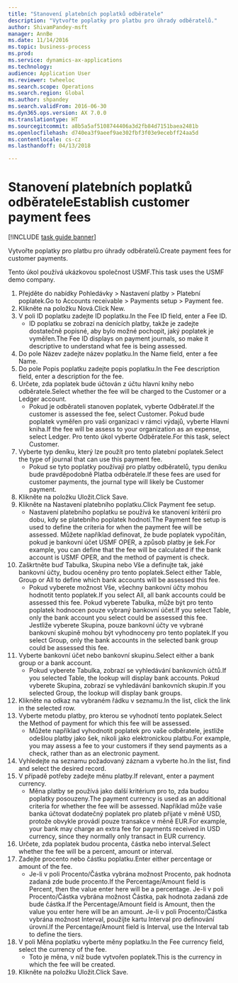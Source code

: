```yaml
--- 
title: "Stanovení platebních poplatků odběratele"
description: "Vytvořte poplatky pro platbu pro úhrady odběratelů."
author: ShivamPandey-msft
manager: AnnBe
ms.date: 11/14/2016
ms.topic: business-process
ms.prod: 
ms.service: dynamics-ax-applications
ms.technology: 
audience: Application User
ms.reviewer: twheeloc
ms.search.scope: Operations
ms.search.region: Global
ms.author: shpandey
ms.search.validFrom: 2016-06-30
ms.dyn365.ops.version: AX 7.0.0
ms.translationtype: HT
ms.sourcegitcommit: a8b5a5af5108744406a3d2fb84d7151baea2481b
ms.openlocfilehash: d740ea3f9aeef9ae302fbf3f03e9ecebff24aa5d
ms.contentlocale: cs-cz
ms.lasthandoff: 04/13/2018

---
```

# <a name="establish-customer-payment-fees"></a><span data-ttu-id="cfc5b-103">Stanovení platebních poplatků odběratele</span><span class="sxs-lookup"><span data-stu-id="cfc5b-103">Establish customer payment fees</span></span>

[!INCLUDE [task guide banner](../../includes/task-guide-banner.md)]

<span data-ttu-id="cfc5b-104">Vytvořte poplatky pro platbu pro úhrady odběratelů.</span><span class="sxs-lookup"><span data-stu-id="cfc5b-104">Create payment fees for customer payments.</span></span>

<span data-ttu-id="cfc5b-105">Tento úkol používá ukázkovou společnost USMF.</span><span class="sxs-lookup"><span data-stu-id="cfc5b-105">This task uses the USMF demo company.</span></span>

1. <span data-ttu-id="cfc5b-106">Přejděte do nabídky Pohledávky > Nastavení platby > Platební poplatek.</span><span class="sxs-lookup"><span data-stu-id="cfc5b-106">Go to Accounts receivable > Payments setup > Payment fee.</span></span>
2. <span data-ttu-id="cfc5b-107">Klikněte na položku Nová.</span><span class="sxs-lookup"><span data-stu-id="cfc5b-107">Click New.</span></span>
3. <span data-ttu-id="cfc5b-108">V poli ID poplatku zadejte ID poplatku.</span><span class="sxs-lookup"><span data-stu-id="cfc5b-108">In the Fee ID field, enter a Fee ID.</span></span>
    * <span data-ttu-id="cfc5b-109">ID poplatku se zobrazí na denících platby, takže je zadejte dostatečně popisné, aby bylo možné pochopit, jaký poplatek je vyměřen.</span><span class="sxs-lookup"><span data-stu-id="cfc5b-109">The Fee ID displays on payment journals, so make it descriptive to understand what fee is being assessed.</span></span>  
4. <span data-ttu-id="cfc5b-110">Do pole Název zadejte název poplatku.</span><span class="sxs-lookup"><span data-stu-id="cfc5b-110">In the Name field, enter a fee Name.</span></span>
5. <span data-ttu-id="cfc5b-111">Do pole Popis poplatku zadejte popis poplatku.</span><span class="sxs-lookup"><span data-stu-id="cfc5b-111">In the Fee description field, enter a description for the fee.</span></span>
6. <span data-ttu-id="cfc5b-112">Určete, zda poplatek bude účtován z účtu hlavní knihy nebo odběratele.</span><span class="sxs-lookup"><span data-stu-id="cfc5b-112">Select whether the fee will be charged to the Customer or a Ledger account.</span></span>
    * <span data-ttu-id="cfc5b-113">Pokud je odběrateli stanoven poplatek, vyberte Odběratel.</span><span class="sxs-lookup"><span data-stu-id="cfc5b-113">If the customer is assessed the fee, select Customer.</span></span> <span data-ttu-id="cfc5b-114">Pokud bude poplatek vyměřen pro vaši organizaci v rámci výdajů, vyberte Hlavní kniha.</span><span class="sxs-lookup"><span data-stu-id="cfc5b-114">If the fee will be assess to your organization as an expense, select Ledger.</span></span> <span data-ttu-id="cfc5b-115">Pro tento úkol vyberte Odběratele.</span><span class="sxs-lookup"><span data-stu-id="cfc5b-115">For this task, select Customer.</span></span>  
7. <span data-ttu-id="cfc5b-116">Vyberte typ deníku, který lze použít pro tento platební poplatek.</span><span class="sxs-lookup"><span data-stu-id="cfc5b-116">Select the type of  journal that can use this payment fee.</span></span>
    * <span data-ttu-id="cfc5b-117">Pokud se tyto poplatky používají pro platby odběratelů, typu deníku bude pravděpodobně Platba odběratele.</span><span class="sxs-lookup"><span data-stu-id="cfc5b-117">If these fees are used for customer payments, the journal type will likely be Customer payment.</span></span>  
8. <span data-ttu-id="cfc5b-118">Klikněte na položku Uložit.</span><span class="sxs-lookup"><span data-stu-id="cfc5b-118">Click Save.</span></span>
9. <span data-ttu-id="cfc5b-119">Klikněte na Nastavení platebního poplatku.</span><span class="sxs-lookup"><span data-stu-id="cfc5b-119">Click Payment fee setup.</span></span>
    * <span data-ttu-id="cfc5b-120">Nastavení platebního poplatku se používá ke stanovení kritérií pro dobu, kdy se platebního poplatek hodnotí.</span><span class="sxs-lookup"><span data-stu-id="cfc5b-120">The Payment fee setup is used to define the criteria for when the payment fee will be assessed.</span></span>  <span data-ttu-id="cfc5b-121">Můžete například definovat, že bude poplatek vypočítán, pokud je bankovní účet USMF OPER, a způsob platby je šek.</span><span class="sxs-lookup"><span data-stu-id="cfc5b-121">For example, you can define that the fee will be calculated if the bank account is USMF OPER, and the method of payment is check.</span></span>  
10. <span data-ttu-id="cfc5b-122">Zaškrtněte buď Tabulka, Skupina nebo Vše a definujte tak, jaké bankovní účty, budou oceněny pro tento poplatek.</span><span class="sxs-lookup"><span data-stu-id="cfc5b-122">Select either Table, Group or All to define which bank accounts will be assessed this fee.</span></span>
    * <span data-ttu-id="cfc5b-123">Pokud vyberete možnost Vše, všechny bankovní účty mohou hodnotit tento poplatek.</span><span class="sxs-lookup"><span data-stu-id="cfc5b-123">If you select All, all bank accounts could be assessed this fee.</span></span>  <span data-ttu-id="cfc5b-124">Pokud vyberete Tabulka, může být pro tento poplatek hodnocen pouze vybraný bankovní účet.</span><span class="sxs-lookup"><span data-stu-id="cfc5b-124">If you select Table, only the bank account you select could be assessed this fee.</span></span> <span data-ttu-id="cfc5b-125">Jestliže vyberete Skupina, pouze bankovní účty ve vybrané bankovní skupině mohou být vyhodnoceny pro tento poplatek.</span><span class="sxs-lookup"><span data-stu-id="cfc5b-125">If you select Group, only the bank accounts in the selected bank group could be assessed this fee.</span></span>  
11. <span data-ttu-id="cfc5b-126">Vyberte bankovní účet nebo bankovní skupinu.</span><span class="sxs-lookup"><span data-stu-id="cfc5b-126">Select either a bank group or a bank account.</span></span>
    * <span data-ttu-id="cfc5b-127">Pokud vyberete Tabulka, zobrazí se vyhledávání bankovních účtů.</span><span class="sxs-lookup"><span data-stu-id="cfc5b-127">If you selected Table, the lookup will display bank accounts.</span></span> <span data-ttu-id="cfc5b-128">Pokud vyberete Skupina, zobrazí se vyhledávání bankovních skupin.</span><span class="sxs-lookup"><span data-stu-id="cfc5b-128">If you selected Group, the lookup will display bank groups.</span></span>  
12. <span data-ttu-id="cfc5b-129">Klikněte na odkaz na vybraném řádku v seznamu.</span><span class="sxs-lookup"><span data-stu-id="cfc5b-129">In the list, click the link in the selected row.</span></span>
13. <span data-ttu-id="cfc5b-130">Vyberte metodu platby, pro kterou se vyhodnotí tento poplatek.</span><span class="sxs-lookup"><span data-stu-id="cfc5b-130">Select the Method of payment for which this fee will be assessed.</span></span>
    * <span data-ttu-id="cfc5b-131">Můžete například vyhodnotit poplatek pro vaše odběratele, jestliže odešlou platby jako šek, nikoli jako elektronickou platbu.</span><span class="sxs-lookup"><span data-stu-id="cfc5b-131">For example, you may assess a fee to your customers if they send payments as a check, rather than as an electronic payment.</span></span>  
14. <span data-ttu-id="cfc5b-132">Vyhledejte na seznamu požadovaný záznam a vyberte ho.</span><span class="sxs-lookup"><span data-stu-id="cfc5b-132">In the list, find and select the desired record.</span></span>
15. <span data-ttu-id="cfc5b-133">V případě potřeby zadejte měnu platby.</span><span class="sxs-lookup"><span data-stu-id="cfc5b-133">If relevant, enter a payment currency.</span></span>
    * <span data-ttu-id="cfc5b-134">Měna platby se používá jako další kritérium pro to, zda budou poplatky posouzeny.</span><span class="sxs-lookup"><span data-stu-id="cfc5b-134">The payment currency is used as an additional criteria for whether the fee will be assessed.</span></span>  <span data-ttu-id="cfc5b-135">Například může vaše banka účtovat dodatečný poplatek pro plateb přijaté v měně USD, protože obvykle provádí pouze transakce v měně EUR.</span><span class="sxs-lookup"><span data-stu-id="cfc5b-135">For example, your bank may charge an extra fee for payments received in USD currency, since they normally only transact in EUR currency.</span></span>  
16. <span data-ttu-id="cfc5b-136">Určete, zda poplatek budou procenta, částka nebo interval.</span><span class="sxs-lookup"><span data-stu-id="cfc5b-136">Select whether the fee will be a percent, amount or interval.</span></span>
17. <span data-ttu-id="cfc5b-137">Zadejte procento nebo částku poplatku.</span><span class="sxs-lookup"><span data-stu-id="cfc5b-137">Enter either percentage or amount of the fee.</span></span>
    * <span data-ttu-id="cfc5b-138">Je-li v poli Procento/Částka vybrána možnost Procento, pak hodnota zadaná zde bude procento.</span><span class="sxs-lookup"><span data-stu-id="cfc5b-138">If the Percentage/Amount field is Percent, then the value enter here will be a percentage.</span></span> <span data-ttu-id="cfc5b-139">Je-li v poli Procento/Částka vybrána možnost Částka, pak hodnota zadaná zde bude částka.</span><span class="sxs-lookup"><span data-stu-id="cfc5b-139">If the Percentage/Amount field is Amount, then the value you enter here will be an amount.</span></span> <span data-ttu-id="cfc5b-140">Je-li v poli Procento/Částka vybrána možnost Interval, použijte kartu Interval pro definování úrovní.</span><span class="sxs-lookup"><span data-stu-id="cfc5b-140">If the Percentage/Amount field is Interval, use the Interval tab to define the tiers.</span></span>  
18. <span data-ttu-id="cfc5b-141">V poli Měna poplatku vyberte měny poplatku.</span><span class="sxs-lookup"><span data-stu-id="cfc5b-141">In the Fee currency field, select the currency of the fee.</span></span>
    * <span data-ttu-id="cfc5b-142">Toto je měna, v níž bude vytvořen poplatek.</span><span class="sxs-lookup"><span data-stu-id="cfc5b-142">This is the currency in which the fee will be created.</span></span>  
19. <span data-ttu-id="cfc5b-143">Klikněte na položku Uložit.</span><span class="sxs-lookup"><span data-stu-id="cfc5b-143">Click Save.</span></span>


